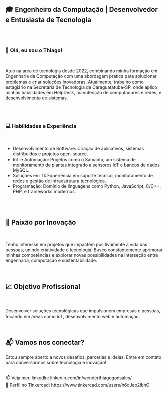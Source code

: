 <h2>🎓 Engenheiro da Computação | Desenvolvedor e Entusiasta de Tecnologia</h2>
<br>
<br>
<h3>👋 Olá, eu sou o Thiago!</h3>
<br>
<p>Atuo na área de tecnologia desde 2022, combinando minha formação em Engenharia da Computação com uma abordagem prática para solucionar problemas e criar soluções inovadoras. Atualmente, trabalho como estagiário na Secretaria de Tecnologia de Caraguatatuba-SP, onde aplico minhas habilidades em HelpDesk, manutenção de computadores e redes, e desenvolvimento de sistemas.</p>
<br>
<br>
<h3>💻 Habilidades e Experiência</h3>
<br>
<ul>
  <li>Desenvolvimento de Software: Criação de aplicativos, sistemas distribuídos e projetos open-source.</li>
  <li>IoT e Automação: Projetos como o Samanta, um sistema de monitoramento de plantas integrado a sensores IoT e bancos de dados MySQL.</li>
  <li>Soluções em TI: Experiência em suporte técnico, monitoramento de redes e gestão de infraestrutura tecnológica.</li>
  <li>Programação: Domínio de linguagens como Python, JavaScript, C/C++, PHP, e frameworks modernos.</li>
</ul>
<br>
<br>
<h2>🌱 Paixão por Inovação</h2>
<br>
<p>Tenho interesse em projetos que impactem positivamente a vida das pessoas, unindo criatividade e tecnologia. Busco constantemente aprimorar minhas competências e explorar novas possibilidades na interseção entre engenharia, computação e sustentabilidade.</p>
<br>
<h2>📈 Objetivo Profissional</h2>
<br>
<p>Desenvolver soluções tecnológicas que impulsionem empresas e pessoas, focando em áreas como IoT, desenvolvimento web e automação.</p>
<br>
<h2>📬 Vamos nos conectar?</h2>
Estou sempre aberto a novos desafios, parcerias e ideias. Entre em contato para conversarmos sobre tecnologia e inovação!</p>
<br>
📫 Veja meu linkedIn: linkedin.com/in/wenderthiagogonsales/
<br>
🚀 Perfil no Tinkercad: https://www.tinkercad.com/users/h6qJao2lbhO

<!---
WenderG/WenderG is a ✨ special ✨ repository because its `README.md` (this file) appears on your GitHub profile.
You can click the Preview link to take a look at your changes.
--->
